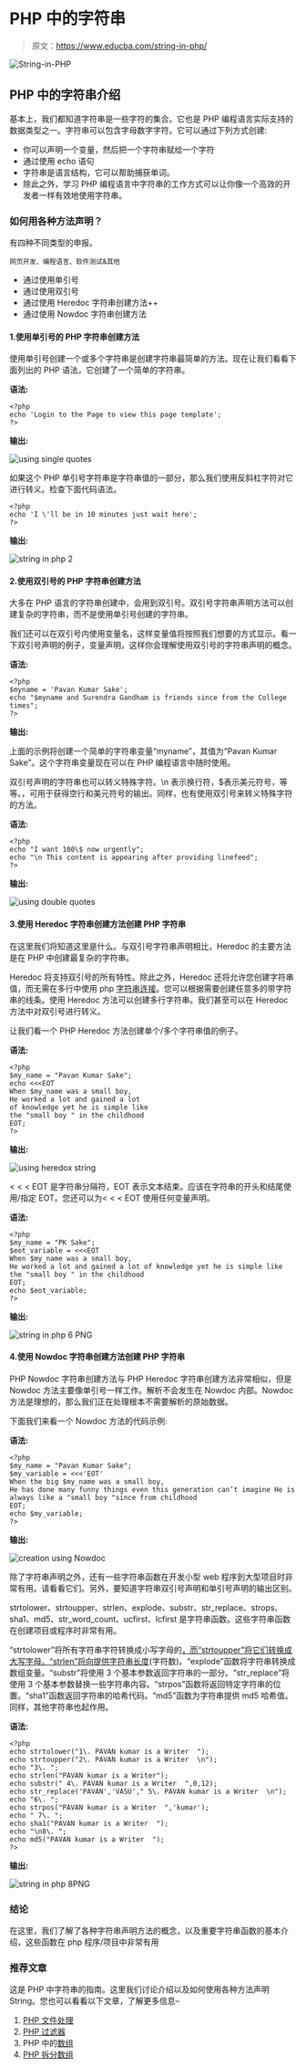 # PHP 中的字符串

> 原文：<https://www.educba.com/string-in-php/>

![String-in-PHP](img/ce55a8540a3ca0b3a41667df5670ccc3.png)



## PHP 中的字符串介绍

基本上，我们都知道字符串是一些字符的集合。它也是 PHP 编程语言实际支持的数据类型之一。字符串可以包含字母数字字符。它可以通过下列方式创建:

*   你可以声明一个变量，然后把一个字符串赋给一个字符
*   通过使用 echo 语句
*   字符串是语言结构，它可以帮助捕获单词。
*   除此之外，学习 PHP 编程语言中字符串的工作方式可以让你像一个高效的开发者一样有效地使用字符串。

### 如何用各种方法声明？

有四种不同类型的申报。

<small>网页开发、编程语言、软件测试&其他</small>

*   通过使用单引号
*   通过使用双引号
*   通过使用 Heredoc 字符串创建方法++
*   通过使用 Nowdoc 字符串创建方法

#### 1.使用单引号的 PHP 字符串创建方法

使用单引号创建一个或多个字符串是创建字符串最简单的方法。现在让我们看看下面列出的 PHP 语法，它创建了一个简单的字符串。

**语法:**

```
<?php
echo 'Login to the Page to view this page template';
?>
```

**输出:**

![using single quotes](img/080e267e3edbcd7cb4d20fe3f9d0f96a.png)



如果这个 PHP 单引号字符串是字符串值的一部分，那么我们使用反斜杠字符对它进行转义。检查下面代码语法。

```
<?php
echo 'I \'ll be in 10 minutes just wait here';
?>
```

**输出:**

![string in php 2](img/ecca590d8e4d466a8d9a149a58388e8d.png)



#### 2.使用双引号的 PHP 字符串创建方法

大多在 PHP 语言的字符串创建中，会用到双引号。双引号字符串声明方法可以创建复杂的字符串，而不是使用单引号创建的字符串。

我们还可以在双引号内使用变量名，这样变量值将按照我们想要的方式显示。看一下双引号声明的例子，变量声明，这样你会理解使用双引号的字符串声明的概念。

**语法:**

```
<?php
$myname = 'Pavan Kumar Sake';
echo "$myname and Surendra Gandham is friends since from the College times";
?>
```

**输出:**

上面的示例将创建一个简单的字符串变量“myname”，其值为“Pavan Kumar Sake”。这个字符串变量现在可以在 PHP 编程语言中随时使用。

双引号声明的字符串也可以转义特殊字符。\n 表示换行符，$表示美元符号，等等。，可用于获得空行和美元符号的输出。同样，也有使用双引号来转义特殊字符的方法。

**语法:**

```
<?php
echo "I want 100\$ now urgently";
echo "\n This content is appearing after providing linefeed";
?>
```

**输出:**

![using double quotes](img/f40882060e12f811b10123b5a60f2b75.png)



#### 3.使用 Heredoc 字符串创建方法创建 PHP 字符串

在这里我们将知道这里是什么。与双引号字符串声明相比，Heredoc 的主要方法是在 PHP 中创建最复杂的字符串。

Heredoc 将支持双引号的所有特性。除此之外，Heredoc 还将允许您创建字符串值，而无需在多行中使用 php [字符串连接](https://www.educba.com/java-string-concatenation/)。您可以根据需要创建任意多的带字符串的线条。使用 Heredoc 方法可以创建多行字符串。我们甚至可以在 Heredoc 方法中对双引号进行转义。

让我们看一个 PHP Heredoc 方法创建单个/多个字符串值的例子。

**语法:**

```
<?php
$my_name = "Pavan Kumar Sake";
echo <<<EOT
When $my_name was a small boy,
He worked a lot and gained a lot
of knowledge yet he is simple like
the "small boy " in the childhood
EOT;
?>
```

**输出:**

![using heredox string](img/816a5e89e2823854899661bd2c3051f5.png)



< < < EOT 是字符串分隔符，EOT 表示文本结束。应该在字符串的开头和结尾使用/指定 EOT。您还可以为< < < EOT 使用任何变量声明。

**语法:**

```
<?php
$my_name = "PK Sake";
$eot_variable = <<<EOT
When $my_name was a small boy,
He worked a lot and gained a lot of knowledge yet he is simple like the "small boy " in the childhood
EOT;
echo $eot_variable;
?>
```

**输出:**

![string in php 6 PNG](img/7de708e991114aaa8920795072bbf2c3.png)



#### 4.使用 Nowdoc 字符串创建方法创建 PHP 字符串

PHP Nowdoc 字符串创建方法与 PHP Heredoc 字符串创建方法非常相似，但是 Nowdoc 方法主要像单引号一样工作。解析不会发生在 Nowdoc 内部。Nowdoc 方法是理想的，那么我们正在处理根本不需要解析的原始数据。

下面我们来看一个 Nowdoc 方法的代码示例:

**语法:**

```
<?php
$my_name = "Pavan Kumar Sake";
$my_variable = <<<'EOT'
When the big $my_name was a small boy,
He has done many funny things even this generation can’t imagine He is always like a "small boy "since from childhood
EOT;
echo $my_variable;
?>
```

**输出:**

![creation using Nowdoc](img/33398a5146c889ed5c61047e77b623cd.png)



除了字符串声明之外，还有一些字符串函数在开发小型 web 程序到大型项目时非常有用。请看看它们。另外，要知道字符串双引号声明和单引号声明的输出区别。

strtolower、strtoupper、strlen、explode、substr、str_replace、strops、sha1、md5、str_word_count、ucfirst、lcfirst 是字符串函数。这些字符串函数在创建项目或程序时非常有用。

“strtolower”将所有字符串字符转换成小写字母的[，而“strtoupper”将它们转换成大写字母。“strlen”将向](https://www.educba.com/lowercase-in-python/)[提供字符串长度](https://www.educba.com/javascript-string-length/)(字符数)。“explode”函数将字符串转换成数组变量。“substr”将使用 3 个基本参数返回字符串的一部分。“str_replace”将使用 3 个基本参数替换一些字符串内容。“strpos”函数将返回特定字符串的位置。“sha1”函数返回字符串的哈希代码。“md5”函数为字符串提供 md5 哈希值。同样，其他字符串也起作用。

**语法:**

```
<?php
echo strtolower("1\. PAVAN kumar is a Writer  ");
echo strtoupper("2\. PAVAN kumar is a Writer  \n");
echo "3\. ";
echo strlen("PAVAN kumar is a Writer");
echo substr(" 4\. PAVAN kumar is a Writer  ",0,12);
echo str_replace('PAVAN','VASU'," 5\. PAVAN kumar is a Writer  \n");
echo "6\. ";
echo strpos("PAVAN kumar is a Writer  ",'kumar');
echo " 7\. ";
echo sha1("PAVAN kumar is a Writer  ");
echo "\n8\. ";
echo md5("PAVAN kumar is a Writer  ");
?>
```

**输出:**

![string in php 8PNG](img/a21bbc1f88851b3b72c4ca857a002da0.png)



### 结论

在这里，我们了解了各种字符串声明方法的概念，以及重要字符串函数的基本介绍，这些函数在 php 程序/项目中非常有用

### 推荐文章

这是 PHP 中字符串的指南。这里我们讨论介绍以及如何使用各种方法声明 String。您也可以看看以下文章，了解更多信息–

1.  [PHP 文件处理](https://www.educba.com/php-file-handling/)
2.  [PHP 过滤器](https://www.educba.com/php-filters/)
3.  PHP 中的[数组](https://www.educba.com/arrays-in-php/)
4.  [PHP 拆分数组](https://www.educba.com/php-split-array/)





